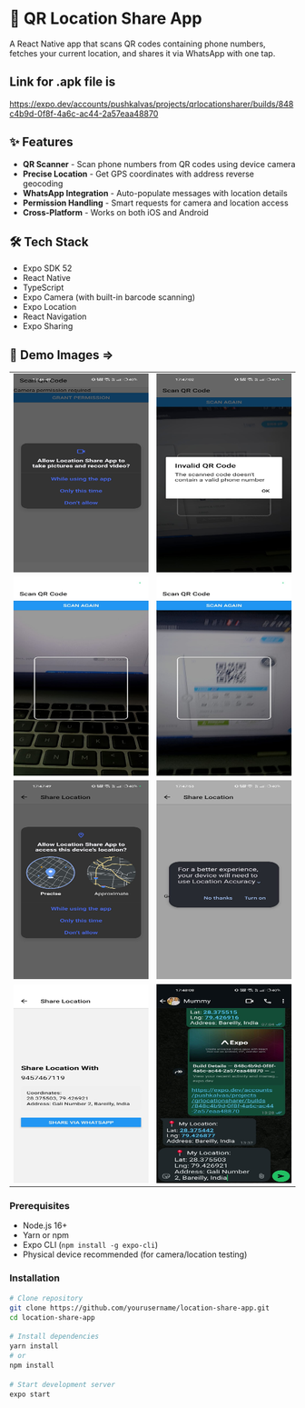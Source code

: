 # 📍 QR Location Share App

A React Native app that scans QR codes containing phone numbers, fetches your current location, and shares it via WhatsApp with one tap.


## Link for .apk file is 
https://expo.dev/accounts/pushkalvas/projects/qrlocationsharer/builds/848c4b9d-0f8f-4a6c-ac44-2a57eaa48870


## ✨ Features

- **QR Scanner** - Scan phone numbers from QR codes using device camera
- **Precise Location** - Get GPS coordinates with address reverse geocoding
- **WhatsApp Integration** - Auto-populate messages with location details
- **Permission Handling** - Smart requests for camera and location access
- **Cross-Platform** - Works on both iOS and Android


## 🛠️ Tech Stack

- Expo SDK 52
- React Native
- TypeScript
- Expo Camera (with built-in barcode scanning)
- Expo Location
- React Navigation
- Expo Sharing

## 🚀 Demo Images =>
<table>
  <tr>
    <td><img src="/assets/1.jpeg" width="350" height="350"></td>
    <td><img src="/assets/2.jpeg" width="350" height="350"></td>
  </tr>
  <tr>
    <td><img src="/assets/3.jpeg" width="350" height="350"></td>
    <td><img src="/assets/4.jpeg" width="350" height="350"></td>
    
  </tr>
  <tr>
    <td><img src="/assets/5.jpeg" width="350" height="350"></td>
    <td><img src="/assets/6.jpeg" width="350" height="350"></td>
  </tr>
    <tr>
    <td><img src="/assets/7.jpeg" width="350" height="350"></td>
    <td><img src="/assets/8.jpeg" width="350" height="350"></td>
  </tr>
</table>


### Prerequisites
- Node.js 16+
- Yarn or npm
- Expo CLI (`npm install -g expo-cli`)
- Physical device recommended (for camera/location testing)

### Installation
```bash
# Clone repository
git clone https://github.com/yourusername/location-share-app.git
cd location-share-app

# Install dependencies
yarn install
# or
npm install

# Start development server
expo start
